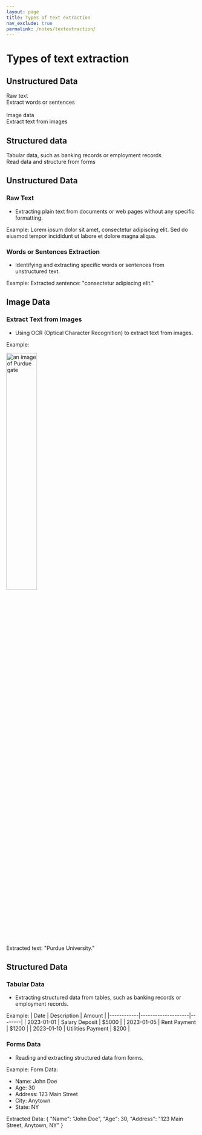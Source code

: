```yaml
---
layout: page
title: Types of text extraction
nav_exclude: true
permalink: /notes/textextraction/
---
```


# Types of text extraction



## **Unstructured Data** <br>
Raw text<br>
Extract words or sentences <br>
<br>
Image data<br> 
Extract text from images<br>
## **Structured data**<br>
Tabular data, such as banking records or employment records<br>
Read data and structure from forms<br>




## Unstructured Data

### Raw Text
- Extracting plain text from documents or web pages without any specific formatting.

Example:
Lorem ipsum dolor sit amet, consectetur adipiscing elit. Sed do eiusmod tempor incididunt ut labore et dolore magna aliqua.

### Words or Sentences Extraction
- Identifying and extracting specific words or sentences from unstructured text.

Example:
Extracted sentence: "consectetur adipiscing elit."

## Image Data

### Extract Text from Images
- Using OCR (Optical Character Recognition) to extract text from images.

Example:
<div class="fig figcenter fighighlight">
  <img src="/ILS_NLP/assets/images/purduegate.jpg" width="40%" alt="an image of Purdue gate"> 
</div>
Extracted text: "Purdue University."

## Structured Data

### Tabular Data
- Extracting structured data from tables, such as banking records or employment records.

Example:
| Date       | Description        | Amount |
|------------|--------------------|--------|
| 2023-01-01 | Salary Deposit     | $5000  |
| 2023-01-05 | Rent Payment       | $1200  |
| 2023-01-10 | Utilities Payment  | $200   |

### Forms Data
- Reading and extracting structured data from forms.

Example:
Form Data:
- Name: John Doe
- Age: 30
- Address: 123 Main Street
- City: Anytown
- State: NY

Extracted Data:
{
  "Name": "John Doe",
  "Age": 30,
  "Address": "123 Main Street, Anytown, NY"
}
